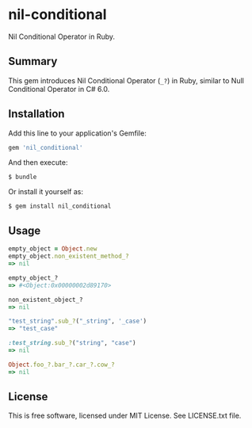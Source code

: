 # nil-conditional

Nil Conditional Operator in Ruby.

## Summary

This gem introduces Nil Conditional Operator (`_?`) in Ruby, similar to Null Conditional Operator in C# 6.0.

## Installation

Add this line to your application's Gemfile:

```ruby
gem 'nil_conditional'
```

And then execute:

    $ bundle

Or install it yourself as:

    $ gem install nil_conditional

## Usage

```ruby
empty_object = Object.new
empty_object.non_existent_method_?
=> nil

empty_object_?
=> #<Object:0x00000002d89170> 

non_existent_object_?
=> nil

"test_string".sub_?("_string", '_case')
=> "test_case"

:test_string.sub_?("string", "case")
=> nil

Object.foo_?.bar_?.car_?.cow_?
=> nil
```

## License

This is free software, licensed under MIT License. See LICENSE.txt file.
